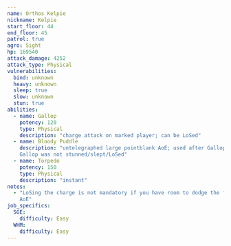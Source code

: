 ```yaml
---
name: Orthos Kelpie
nickname: Kelpie
start_floor: 44
end_floor: 45
patrol: true
agro: Sight
hp: 169540
attack_damage: 4252
attack_type: Physical
vulnerabilities:
  bind: unknown
  heavy: unknown
  sleep: true
  slow: unknown
  stun: true
abilities:
  - name: Gallop
    potency: 120
    type: Physical
    description: "charge attack on marked player; can be LoSed"
  - name: Bloody Puddle
    description: "untelegraphed large pointblank AoE; used after Gallop if
    Gallop was not stunned/slept/LoSed"
  - name: Torpedo
    potency: 150
    type: Physical
    description: "instant"
notes:
  - "LoSing the charge is not mandatory if you have room to dodge the followup
    AoE"
job_specifics:
  SGE:
    difficulty: Easy
  WHM:
    difficulty: Easy
---
```

